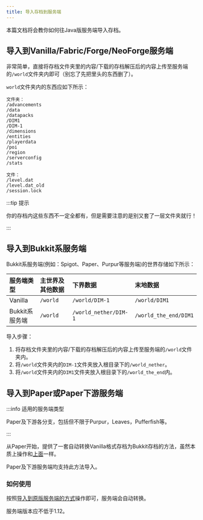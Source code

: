 ```yaml
---
title: 导入存档到服务端
---
```


本篇文档将会教你如何往Java版服务端导入存档。

## 导入到Vanilla/Fabric/Forge/NeoForge服务端

非常简单，直接将存档文件夹里的内容/下载的存档解压后的内容上传至服务端的`/world`文件夹内即可（别忘了先把里头的东西删了）。

`world`文件夹内的东西应如下所示：

```text
文件夹：
/advancements
/data
/datapacks
/DIM1
/DIM-1
/dimensions
/entities
/playerdata
/poi
/region
/serverconfig
/stats

文件：
/level.dat
/level.dat_old
/session.lock
```

:::tip 提示

你的存档内这些东西不一定全都有，但是需要注意的是别又套了一层文件夹就行！

:::

## 导入到Bukkit系服务端

Bukkit系服务端(例如：Spigot、Paper、Purpur等服务端)的世界存储如下所示：

| 服务端类型 | 主世界及其他数据 | 下界数据 | 末地数据 |
| :---- | :---- | :---- | :---- |
| Vanilla | `/world` | `/world/DIM-1` | `/world/DIM1` |
| Bukkit系服务端 | `/world` | `/world_nether/DIM-1` | `/world_the_end/DIM1` |

导入步骤：

1. 将存档文件夹里的内容/下载的存档解压后的内容上传至服务端的`/world`文件夹内。
2. 将`/world`文件夹内的`DIM-1`文件夹放入根目录下的`/world_nether`。
3. 将`/world`文件夹内的`DIM1`文件夹放入根目录下的`/world_the_end`内。

## 导入到Paper或Paper下游服务端

:::info 适用的服务端类型

Paper及下游各分支，包括但不限于Purpur，Leaves，Pufferfish等。

:::

从Paper开始，提供了一套自动转换Vanilla格式存档为Bukkit存档的方法，虽然本质上操作和[上面](#导入到bukkit系服务端)一样。

Paper及下游服务端均支持此方法导入。

### 如何使用

按照[导入到原版服务端的方式](#导入到vanillafabricforgeneoforge服务端)操作即可，服务端会自动转换。

服务端版本应不低于1.12。
